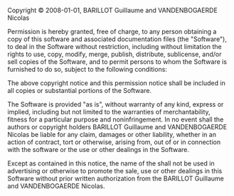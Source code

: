 

Copyright © 2008-01-01, BARILLOT Guillaume and VANDENBOGAERDE Nicolas

Permission is hereby granted, free of charge, to any person obtaining a
copy of this software and associated documentation files (the
"Software"), to deal in the Software without restriction, including
without limitation the rights to use, copy, modify, merge, publish,
distribute, sublicense, and/or sell copies of the Software, and to
permit persons to whom the Software is furnished to do so, subject to
the following conditions:

The above copyright notice and this permission notice shall be included
in all copies or substantial portions of the Software.

The Software is provided "as is", without warranty of any kind, express
or implied, including but not limited to the warranties of
merchantability, fitness for a particular purpose and noninfringement.
In no event shall the authors or copyright holders BARILLOT Guillaume
and VANDENBOGAERDE Nicolas be liable for
any claim, damages or other liability, whether in an action of contract,
tort or otherwise, arising from, out of or in connection with the
software or the use or other dealings in the Software.

Except as contained in this notice, the name of the <copyright holders>
shall not be used in advertising or otherwise to promote the sale, use
or other dealings in this Software without prior written authorization
from the BARILLOT Guillaume and VANDENBOGAERDE Nicolas.
